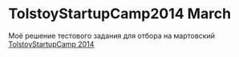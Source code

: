 # TolstoyStartupCamp2014 March

Моё решение тестового задания для отбора на мартовский [TolstoyStartupCamp 2014](http://tolstoy.yandex.ru)
